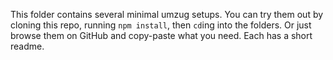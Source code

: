 This folder contains several minimal umzug setups. You can try them out by cloning this repo, running `npm install`, then `cd`ing into the folders. Or just browse them on GitHub and copy-paste what you need. Each has a short readme.
